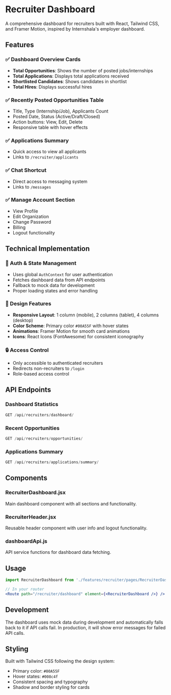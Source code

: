 # Recruiter Dashboard

A comprehensive dashboard for recruiters built with React, Tailwind CSS, and Framer Motion, inspired by Internshala's employer dashboard.

## Features

### ✅ Dashboard Overview Cards
- **Total Opportunities**: Shows the number of posted jobs/internships
- **Total Applications**: Displays total applications received
- **Shortlisted Candidates**: Shows candidates in shortlist
- **Total Hires**: Displays successful hires

### ✅ Recently Posted Opportunities Table
- Title, Type (Internship/Job), Applicants Count
- Posted Date, Status (Active/Draft/Closed)
- Action buttons: View, Edit, Delete
- Responsive table with hover effects

### ✅ Applications Summary
- Quick access to view all applicants
- Links to `/recruiter/applicants`

### ✅ Chat Shortcut
- Direct access to messaging system
- Links to `/messages`

### ✅ Manage Account Section
- View Profile
- Edit Organization
- Change Password
- Billing
- Logout functionality

## Technical Implementation

### 🔧 Auth & State Management
- Uses global `AuthContext` for user authentication
- Fetches dashboard data from API endpoints
- Fallback to mock data for development
- Proper loading states and error handling

### 🎨 Design Features
- **Responsive Layout**: 1 column (mobile), 2 columns (tablet), 4 columns (desktop)
- **Color Scheme**: Primary color `#00A55F` with hover states
- **Animations**: Framer Motion for smooth card animations
- **Icons**: React Icons (FontAwesome) for consistent iconography

### 🔒 Access Control
- Only accessible to authenticated recruiters
- Redirects non-recruiters to `/login`
- Role-based access control

## API Endpoints

### Dashboard Statistics
```javascript
GET /api/recruiters/dashboard/
```

### Recent Opportunities
```javascript
GET /api/recruiters/opportunities/
```

### Applications Summary
```javascript
GET /api/recruiters/applications/summary/
```

## Components

### RecruiterDashboard.jsx
Main dashboard component with all sections and functionality.

### RecruiterHeader.jsx
Reusable header component with user info and logout functionality.

### dashboardApi.js
API service functions for dashboard data fetching.

## Usage

```jsx
import RecruiterDashboard from './features/recruiter/pages/RecruiterDashboard';

// In your router
<Route path="/recruiter/dashboard" element={<RecruiterDashboard />} />
```

## Development

The dashboard uses mock data during development and automatically falls back to it if API calls fail. In production, it will show error messages for failed API calls.

## Styling

Built with Tailwind CSS following the design system:
- Primary color: `#00A55F`
- Hover states: `#008c4f`
- Consistent spacing and typography
- Shadow and border styling for cards 